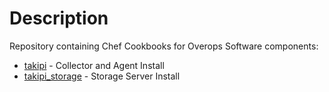 Description
===========
Repository containing Chef Cookbooks for Overops Software components:

- [takipi](./takipi/README.md) - Collector and Agent Install
- [takipi_storage](./takipi_storage/README.md) - Storage Server Install

